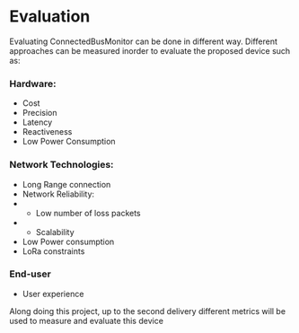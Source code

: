 # Evaluation
Evaluating ConnectedBusMonitor can be done in different way. Different approaches can be measured inorder to evaluate the proposed device such as:

### Hardware:
- Cost
- Precision
- Latency
- Reactiveness
- Low Power Consumption

### Network Technologies:
- Long Range connection
- Network Reliability:
- - Low number of loss packets
- - Scalability
- Low Power consumption
- LoRa constraints

### End-user 
- User experience 

Along doing this project, up to the second delivery different metrics will be used to measure and evaluate this device
